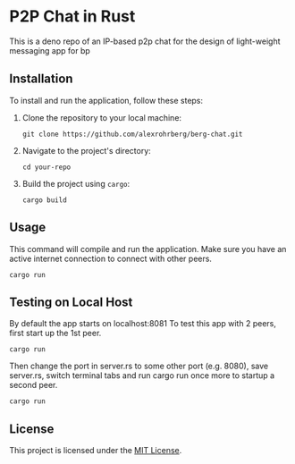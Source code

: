 # P2P Chat in Rust

This is a deno repo of an IP-based p2p chat for the design of light-weight messaging app for bp

## Installation

To install and run the application, follow these steps:

1. Clone the repository to your local machine:

   ```shell
   git clone https://github.com/alexrohrberg/berg-chat.git
   ```

2. Navigate to the project's directory:

   ```shell
   cd your-repo
   ```

3. Build the project using `cargo`:

   ```shell
   cargo build
   ```

## Usage

This command will compile and run the application. Make sure you have an active internet connection to connect with other peers.
```shell
cargo run
```

## Testing on Local Host

By default the app starts on localhost:8081
To test this app with 2 peers, first start up the 1st peer.

```shell
cargo run
```

Then change the port in server.rs to some other port (e.g. 8080), save server.rs, switch terminal tabs and run cargo run once more to startup a second peer.

```shell
cargo run
```

## License

This project is licensed under the [MIT License](LICENSE). 
